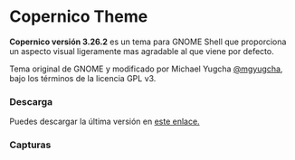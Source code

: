 # Copernico Theme #

**Copernico versión 3.26.2** es un tema para GNOME Shell que proporciona
  un aspecto visual ligeramente mas agradable al que viene por
  defecto.

Tema original de GNOME y modificado por Michael Yugcha
[@mgyugcha](https://www.twitter.com/mgyugcha), bajo los términos de la
licencia GPL v3.

### Descarga ###

Puedes descargar la última versión en
[este enlace.](https://github.com/mgyugcha/copernico-theme/archive/master.zip)

### Capturas ###
